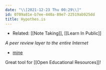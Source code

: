 ```yaml
---
date: "\\[2021-12-23 Thu 00:29\\]"
id: 0709a81e-b7ee-440a-89e7-22519ab925dd
title: Hypothes.is
---
```


- Related: [[Note Taking]], [[Learn In Public]]

*A peer review layer to the entire Internet*

- [mine](https://hypothes.is/users/dnbias)

Great tool for [[Open Educational Resources]]!
